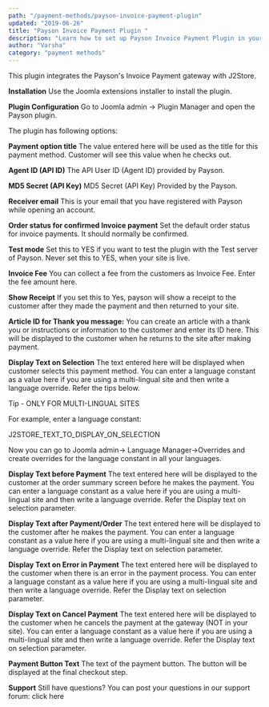 ```yaml
---
path: "/payment-methods/payson-invoice-payment-plugin"
updated: "2019-06-26"
title: "Payson Invoice Payment Plugin "
description: "Learn how to set up Payson Invoice Payment Plugin in your site."
author: "Varsha"
category: "payment methods"
---
```


This plugin integrates the Payson's Invoice Payment gateway with J2Store.

**Installation**
Use the Joomla extensions installer to install the plugin.

**Plugin Configuration**
Go to Joomla admin → Plugin Manager and open the Payson plugin.

The plugin has following options:

**Payment option title**
The value entered here will be used as the title for this payment method. Customer will see this value when he checks out.

**Agent ID (API ID)**
The API User ID (Agent ID) provided by Payson.

**MD5 Secret (API Key)**
MD5 Secret (API Key) Provided by the Payson.

**Receiver email**
This is your email that you have registered with Payson while opening an account.

**Order status for confirmed Invoice payment**
Set the default order status for invoice payments. It should normally be confirmed.

**Test mode**
Set this to YES if you want to test the plugin with the Test server of Payson.
Never set this to YES, when your site is live.

**Invoice Fee**
You can collect a fee from the customers as Invoice Fee. Enter the fee amount here.

**Show Receipt**
If you set this to Yes, payson will show a receipt to the customer after they made the payment and then returned to your site.

**Article ID for Thank you message:**
You can create an article with a thank you or instructions or information to the customer and enter its ID here. This will be displayed to the customer when he returns to the site after making payment.

**Display Text on Selection**
The text entered here will be displayed when customer selects this payment method.
You can enter a language constant as a value here if you are using a multi-lingual site and then write a language override. Refer the tips below.

Tip - ONLY FOR MULTI-LINGUAL SITES

For example, enter a language constant:

J2STORE_TEXT_TO_DISPLAY_ON_SELECTION

Now you can go to Joomla admin-> Language Manager->Overrides and create overrides for the language constant in all your languages.

**Display Text before Payment**
The text entered here will be displayed to the customer at the order summary screen before he makes the payment.
You can enter a language constant as a value here if you are using a multi-lingual site and then write a language override. Refer the Display text on selection parameter.

**Display Text after Payment/Order**
The text entered here will be displayed to the customer after he makes the payment.
You can enter a language constant as a value here if you are using a multi-lingual site and then write a language override. Refer the Display text on selection parameter.

**Display Text on Error in Payment**
The text entered here will be displayed to the customer when there is an error in the payment process.
You can enter a language constant as a value here if you are using a multi-lingual site and then write a language override. Refer the Display text on selection parameter.

**Display Text on Cancel Payment**
The text entered here will be displayed to the customer when he cancels the payment at the gateway (NOT in your site).
You can enter a language constant as a value here if you are using a multi-lingual site and then write a language override. Refer the Display text on selection parameter.

**Payment Button Text**
The text of the payment button. The button will be displayed at the final checkout step.

**Support**
Still have questions? You can post your questions in our support forum: <link-text url = "http://j2store.org/forum/index.html" target = "_blank" rel = "noopener">click here</link-text>

